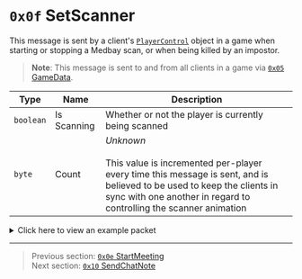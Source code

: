 # `0x0f` SetScanner

This message is sent by a client's [`PlayerControl`](../05_innernetobject_types/04_playercontrol.md) object in a game when starting or stopping a Medbay scan, or when being killed by an impostor.

> **Note**: This message is sent to and from all clients in a game via [`0x05` GameData](../02_root_message_types/05_gamedata.md).

| Type | Name | Description |
| --- | --- | --- |
| `boolean` | Is Scanning | Whether or not the player is currently being scanned |
| `byte` | Count | *Unknown*<br><br>This value is incremented per-player every time this message is sent, and is believed to be used to keep the clients in sync with one another in regard to controlling the scanner animation |

<details>
    <summary>Click here to view an example packet</summary>

```
01              # Reliable packet
0036            # Nonce
0c0005          # Hazel message (tag of 0x05 = GameData)
    d3503f8a    # Game ID: -1975562029 (REDSUS)
    050002      # Hazel message (tag of 0x02 = R{C})
        bf01    # Sender (PlayerControl) Net ID: 191
        0f      # RPC Call ID: 15 (SetScanner)
        00      # Is Scanning: False
        01      # Count: 1
```
</details>

---

> Previous section: [`0x0e` StartMeeting](14_startmeeting.md)<br>
> Next section: [`0x10` SendChatNote](16_sendchatnote.md)
